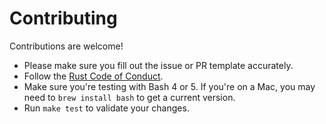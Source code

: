 # Contributing

Contributions are welcome!

* Please make sure you fill out the issue or PR template accurately.
* Follow the [Rust Code of Conduct](https://www.rust-lang.org/policies/code-of-conduct).
* Make sure you're testing with Bash 4 or 5. If you're on a Mac, you may need to
  `brew install bash` to get a current version.
* Run `make test` to validate your changes.
